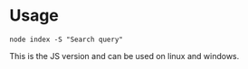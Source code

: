 # Usage
`node index -S "Search query"`

This is the JS version and can be used on linux and windows.
